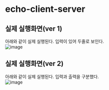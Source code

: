 # echo-client-server
## 실제 실행화면(ver 1)
아래와 같이 실제 실행된다. 입력이 있어 두줄로 보인다.  
![image](https://user-images.githubusercontent.com/38641848/143052549-500e9aa6-95c4-424a-8fb2-ce28e72cf5fc.png)

## 실제 실행화면(ver 2)
아래와 같이 실제 실행된다. 입력과 출력을 구분했다.  
![image](https://user-images.githubusercontent.com/38641848/143054739-725900b3-ee11-45db-bd23-6e5237b4a0e4.png)


